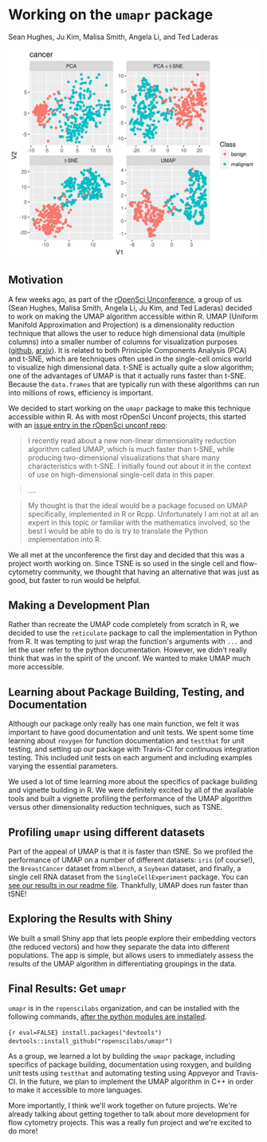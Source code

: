 Working on the `umapr` package
================
Sean Hughes, Ju Kim, Malisa Smith, Angela Li, and Ted Laderas

![Comparing UMAP to other algorithms](img/multiple_algorithms_cancer.png)

Motivation
----------

A few weeks ago, as part of the [rOpenSci Unconference](http://unconf18.ropensci.org), a group of us (Sean Hughes, Malisa Smith, Angela Li, Ju Kim, and Ted Laderas) decided to work on making the UMAP algorithm accessible within R. UMAP (Uniform Manifold Approximation and Projection) is a dimensionality reduction technique that allows the user to reduce high dimensional data (multiple columns) into a smaller number of columns for visualization purposes ([github](https://github.com/lmcinnes/umap), [arxiv](https://arxiv.org/abs/1802.03426)). It is related to both Priniciple Components Analysis (PCA) and t-SNE, which are techniques often used in the single-cell omics world to visualize high dimensional data. t-SNE is actually quite a slow algorithm; one of the advantages of UMAP is that it actually runs faster than t-SNE. Because the `data.frames` that are typically run with these algorithms can run into millions of rows, efficiency is important.

We decided to start working on the `umapr` package to make this technique accessible within R. As with most rOpenSci Unconf projects, this started with an [issue entry in the rOpenSci unconf repo](https://github.com/ropensci/unconf18/issues/43):

> I recently read about a new non-linear dimensionality reduction algorithm called UMAP, which is much faster than t-SNE, while producing two-dimensional visualizations that share many characteristics with t-SNE. I initially found out about it in the context of use on high-dimensional single-cell data in this paper.

> ....

> My thought is that the ideal would be a package focused on UMAP specifically, implemented in R or Rcpp. Unfortunately I am not at all an expert in this topic or familiar with the mathematics involved, so the best I would be able to do is try to translate the Python implementation into R.

We all met at the unconference the first day and decided that this was a project worth working on. Since TSNE is so used in the single cell and flow-cytometry community, we thought that having an alternative that was just as good, but faster to run would be helpful.

Making a Development Plan
-------------------------

Rather than recreate the UMAP code completely from scratch in R, we decided to use the `reticulate` package to call the implementation in Python from R. It was tempting to just wrap the function's arguments with `...` and let the user refer to the python documentation. However, we didn't really think that was in the spirit of the unconf. We wanted to make UMAP much more accessible.

Learning about Package Building, Testing, and Documentation
-----------------------------------------------------------

Although our package only really has one main function, we felt it was important to have good documentation and unit tests. We spent some time learning about `roxygen` for function documentation and `testthat` for unit testing, and setting up our package with Travis-CI for continuous integration testing. This included unit tests on each argument and including examples varying the essential parameters.

We used a lot of time learning more about the specifics of package building and vignette building in R. We were definitely excited by all of the available tools and built a vignette profiling the performance of the UMAP algorithm versus other dimensionality reduction techniques, such as TSNE.

Profiling `umapr` using different datasets
------------------------------------------

Part of the appeal of UMAP is that it is faster than tSNE. So we profiled the performance of UMAP on a number of different datasets: `iris` (of course!), the `BreastCancer` dataset from `mlbench`, a `Soybean` dataset, and finally, a single cell RNA dataset from the `SingleCellExperiment` package. You can [see our results in our readme file](https://github.com/ropenscilabs/umapr/blob/master/README.md). Thankfully, UMAP does run faster than tSNE!

Exploring the Results with Shiny
--------------------------------

We built a small Shiny app that lets people explore their embedding vectors (the reduced vectors) and how they separate the data into different populations. The app is simple, but allows users to immediately assess the results of the UMAP algorithm in differentiating groupings in the data.

Final Results: Get `umapr`
--------------------------

`umapr` is in the `ropenscilabs` organization, and can be installed with the following commands, [after the python modules are installed](https://github.com/lmcinnes/umap#installing).

`{r eval=FALSE} install.packages("devtools") devtools::install_github("ropenscilabs/umapr")`

As a group, we learned a lot by building the `umapr` package, including specifics of package building, documentation using roxygen, and building unit tests using `testthat` and automating testing using Appveyor and Travis-CI. In the future, we plan to implement the UMAP algorithm in C++ in order to make it accessible to more languages.

More importantly, I think we'll work together on future projects. We're already talking about getting together to talk about more development for flow cytometry projects. This was a really fun project and we're excited to do more!

